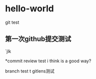 # hello-world
git test

## 第一次github提交测试
`jlk

*commit review test
i think is a good way?

branch test
t
gitlens测试
